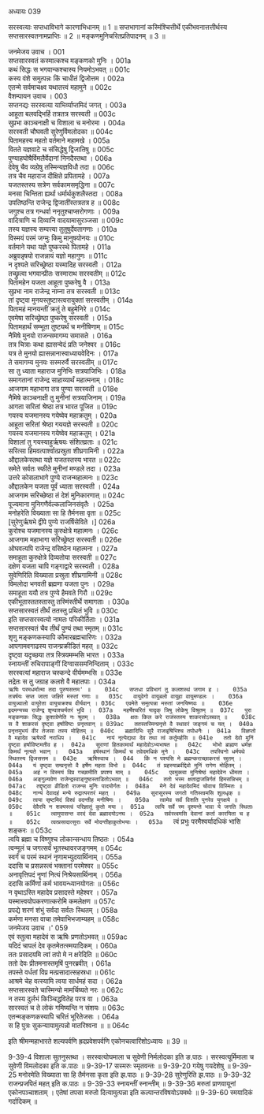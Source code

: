 अध्यायः 039

सरस्वत्याः सप्तधाविभागे कारणाभिधानम् ॥ 1 ॥ सप्तभागानां कस्मिंश्चित्तीर्थे एकीभवनात्तत्तीर्थस्य सप्तसारस्वतनामप्राप्तिः ॥ 2 ॥ मङ्कणमुनिचरितप्रतिपादनम् ॥ 3 ॥

जनमेजय उवाच ।	001  
सप्तसारस्वतं कस्मात्कश्च मङ्कणको मुनिः ।	001a  
कथं सिद्धः स भगवान्कश्चास्य नियमोऽभवत् ॥	001c  
कस्य वंशे समुत्पन्नः किं चाधीतं द्विजोत्तम ।	002a  
एतन्मे सर्वमाचक्ष्व यथातत्त्वं महामुने ॥	002c  
वैशम्पायन उवाच ।	003  
सप्तनद्यः सरस्वत्या याभिर्व्याप्तमिदं जगत् ।	003a  
आहूता बलवद्भिर्हि तत्रतत्र सरस्वती ॥	003c  
सुप्रभा काञ्चनाक्षी च विशाला च मनोरमा ।	004a  
सरस्वती चौघवती सुरेणुर्विमलोदका ॥	004c  
पितामहस्य महतो वर्तमाने महामखे ।	005a  
वितते यज्ञवाटे च संसिद्धेषु द्विजातिषु ॥	005c  
पुण्याहघोषैर्विमलैर्वेदानां निनदैस्तथा ।	006a  
देवेषु चैव व्यग्रेषु तस्मिन्यज्ञविधौ तदा ॥	006c  
तत्र चैव महाराज दीक्षिते प्रपितामहे ।	007a  
यजतस्तस्य सत्रेण सर्वकामसमृद्धिना ॥	007c  
मनसा चिन्तिता ह्यर्था धर्मार्थकुशलैस्तदा ।	008a  
उपतिष्ठन्ति राजेन्द्र द्विजातींस्तत्रतत्र ह ॥	008c  
जगुश्च तत्र गन्धर्वा ननृतुश्चाप्सरोगणाः ।	009a  
वादित्राणि च दिव्यानि वादयामासुरञ्जसा ॥	009c  
तस्य यज्ञस्य सम्पत्त्या तुतुषुर्देवतागणाः ।	010a  
विस्मयं परमं जग्मुः किमु मानुषयोनयः ॥	010c  
वर्तमाने यथा यज्ञे पुष्करस्थे पितामहे ।	011a  
अब्रुवन्नृषयो राजन्नायं यज्ञो महागुणः ॥	011c  
न दृश्यते सरिच्छ्रेष्ठा यस्मादिह सरस्वती ।	012a  
तच्छ्रुत्वा भगवान्प्रीतः सस्माराथ सरस्वतीम् ॥	012c  
पितामहेन यजता आहूता पुष्करेषु वै ।	013a  
सुप्रभा नाम राजेन्द्र नाम्ना तत्र सरस्वती ॥	013c  
तां दृष्ट्वा मुनयस्तुष्टास्त्वरायुक्तां सरस्वतीम् ।	014a  
पितामहं मानयन्तीं क्रतुं ते बहुमेनिरे ॥	014c  
एवमेषा सरिच्छ्रेष्ठा पुष्करेषु सरस्वती ।	015a  
पितामहार्थं सम्भूता तुष्ट्यर्थं च मनीषिणाम् ॥	015c  
नैमिषे मुनयो राजन्समागम्य समासते ।	016a  
तत्र चित्राः कथा ह्यासन्वेदं प्रति जनेश्वर ॥	016c  
यत्र ते मुनयो ह्यासन्नानास्वाध्यायवेदिनः ।	017a  
ते समागम्य मुनयः सस्मरुर्वै सरस्वतीम् ॥	017c  
सा तु ध्याता महाराज मुनिभिः सत्रयाजिभिः ।	018a  
समागतानां राजेन्द्र साहाय्यार्थं महात्मनाम् ।	018c  
आजगाम महाभागा तत्र पुण्या सरस्वती ॥	018e  
नैमिषे काञ्चनाक्षी तु मुनीनां सत्रयाजिनाम् ।	019a  
आगता सरितां श्रेष्ठा तत्र भारत पूजित ॥	019c  
गयस्य यजमानस्य गयेष्वेव महाक्रतुम् ।	020a  
आहूता सरितां श्रेष्ठा गययज्ञे सरस्वती ॥	020c  
गयस्य यजमानस्य गयेष्वेव महाक्रतुम् ।	021a  
विशालां तु गयस्याहुर्ऋषयः संशितव्रताः ॥	021c  
सरित्सा हिमवत्पार्श्वात्प्रस्रुता शीघ्रगामिनी ।	022a  
औद्दालकेस्तथा यज्ञे यजतस्तस्य भारत ॥	022c  
समेते सर्वतः स्फीते मुनीनां मण्डले तदा ।	023a  
उत्तरे कोसलाभागे पुण्ये राजन्महात्मनः ॥	023c  
औद्दालकेन यजता पूर्वं ध्याता सरस्वती ।	024a  
आजगाम सरिच्छेष्ठा तं देशं मुनिकारणात् ॥	024c  
पूज्यमाना मुनिगणैर्वल्कलाजिनसंवृतैः ।	025a  
मनोहरेति विख्याता सा हि तैर्मनसा वृता ॥	025c  
[सुरेणुर्ऋषभे द्वीपे पुण्ये राजर्षिसेविते ।]	026a  
कुरोश्च यजमानस्य कुरुक्षेत्रे महात्मनः ।	026c  
आजगाम महाभागा सरिच्छ्रेष्ठा सरस्वती ॥	026e  
ओघवत्यपि राजेन्द्र वसिष्ठेन महात्मना ।	027a  
समाहूता कुरुक्षेत्रे दिव्यतोया सरस्वती ॥	027c  
दक्षेण यजता चापि गङ्गाद्वारे सरस्वती ।	028a  
सुवेणिरिति विख्याता प्रस्रुता शीघ्रगामिनी ॥	028c  
विमलोदा भगवती ब्रह्मणा यजता पुनः ।	029a  
समाहूता ययौ तत्र पुण्ये हैमवते गिरौ ॥	029c  
एकीभूतास्ततस्तास्तु तस्मिंस्तीर्थे समागताः ।	030a  
सप्तसारस्वतं तीर्थं ततस्तु प्रथितं भुवि ॥	030c  
इति सप्तसरस्वत्यो नामतः परिकीर्तिताः ।	031a  
सप्तसारस्वतं चैव तीर्थं पुण्यं तथा स्मृतम् ॥	031c  
शृणु मङ्कणकस्यापि कौमारब्रह्मचारिणः ।	032a  
आपगामवगाढस्य राजन्प्रक्रीडितं महत् ॥	032c  
दृष्ट्वा यदृच्छया तत्र स्त्रियमम्भसि भारत ।	033a  
स्नायन्तीं रुचिरापाङ्गीं दिग्वाससमनिन्दिताम् ।	033c  
सरस्वत्यां महाराज चस्कन्दे वीर्यमम्भसि ॥	033e  
तद्रेतः स तु जग्राह कलशे वै महातपाः ।	034a  
`ऋषिः परमधर्मात्मा तदा पुरुषसत्तम' ॥	034c  
सप्तधा प्रविभागं तु कलशस्थं जगाम ह ।	035a  
तत्रर्षयः सप्त जाता जज्ञिरे मरुतां गणाः ॥	035c  
वायुवेगो वायुबलो वायुहा वायुमण्डलः ।	036a  
वायुज्वालो वायुरेता वायुचक्रश्च वीर्यवान् ।	036c  
एवमेते समुत्पन्ना मरुतां जनयिष्णवः ॥	036e  
इदमन्यच्च राजेन्द्र शृण्वाश्चर्यतरं भुवि ।	037a  
महर्षेश्चरितं यादृक् त्रिषु लोकेषु विश्रुतम् ॥	037c  
पुरा मङ्कणकः सिद्धः कुशाग्रेणेति नः श्रुतम् ।	038a  
क्षतः किल करे राजंस्तस्य शाकरसोऽस्रवत् ॥	038c  
स वै शाकरसं दृष्ट्वा हर्षाविष्टः प्रनृत्तवान् ॥	039ac  
ततस्तस्मिन्प्रनृत्ते वै स्थावरं जङ्गमं च यत् ।	040a  
प्रनृत्तमुभयं वीर तेजसा तस्य मोहितम् ॥	040c  
ब्रह्मादिभिः सुरै राजन्नृषिभिश्च तपोधनैः ।	041a  
विज्ञप्तो वै महादेव ऋषेरर्थे नराधिप ।	041c  
नायं नृत्येद्यथा देव तथा त्वं कर्तुमर्हसि ॥	041e  
ततो देवो मुनिं दृष्ट्वा हर्षाविष्टमतीव ह ।	042a  
सुराणां हितकामार्थं महादेवोऽभ्यभाषत ॥	042c  
भोभो ब्राह्मण धर्मज्ञ किमर्थं नृत्यते भवान् ।	043a  
हर्षस्थानं किमर्थं च तवेदमधिकं मुने ।	043c  
तपस्विनो धर्मपथे स्थितस्य द्विजसत्तम ॥	043e  
ऋषिरुवाच ।	044  
किं न पश्यसि मे ब्रह्मन्कराच्छाकरसं स्रुतम् ।	044a  
यं दृष्ट्वा सम्प्रनृत्तो वै हर्षेण महता विभो ॥	044c  
तं प्रहस्याब्रवीद्देवो मुनिं रागेण मोहितम् ।	045a  
अहं न विस्मयं विप्र गच्छामीति प्रपश्य माम् ॥	045c  
एवमुक्त्वा मुनिश्रेष्ठं महादेवेन धीमता ।	046a  
अङ्गुल्यग्रेण राजेन्द्रस्वाङ्गुष्ठस्ताडितोऽभवत् ॥	046c  
ततो भस्म क्षताद्राजन्निर्गतं हिमसन्निभम् ॥	047ac  
तद्दृष्ट्वा व्रीडितो राजन्स मुनिः पादयोर्गतः ।	048a  
मेने देवं महादेवमिदं चोवाच विस्मितः ॥	048c  
नान्यं देवादहं मन्ये रुद्रात्परतरं महत् ।	049a  
सुरासुरस्य जगतो गतिस्त्वमसि शूलधृक् ॥	049c  
त्वया सृष्टमिदं विश्वं वदन्तीह मनीषिणः ।	050a  
त्वामेव सर्वं विशति पुनरेव युगक्षये ॥	050c  
देवैरपि न शक्यस्त्वं परिज्ञातुं कुतो मया ।	051a  
त्वयि सर्वे स्म दृश्यन्ते भावा ये जगति स्थिताः ॥	051c  
त्वामुपासन्त वरदं देवा ब्रह्मादयोऽनघ ।	052a  
सर्वस्त्वमसि देवानां कर्ता कारयिता च ह ॥	052c  
त्वत्प्रसादात्सुराः सर्वे मोदन्तीहाकुतोभयाः ।	053a  
`त्वं प्रभुः परमैश्वर्यादधिकं भासि शङ्करः ॥	053c  
त्वयि ब्रह्मा च विष्णुश्च लोकान्सन्धाय तिष्ठतः ।	054a  
त्वन्मूलं च जगत्सर्वं भूतस्थावरजङ्गमम् ॥	054c  
स्वर्गं च परमं स्थानं नृणामभ्युदयार्थिनाम् ।	055a  
ददासि च प्रसन्नस्त्वं भक्तानां परमेश्वर ॥	055c  
अनावृत्तिपदं नॄणां नित्यं निश्रेयसार्थिनाम् ।	056a  
ददासि कर्मिणां कर्म भावयन्ध्यानयोगतः ॥	056c  
न वृथाऽस्ति महादेव प्रसादस्ते महेश्वर ।	057a  
यस्मात्त्वयोपकरणात्करोमि कमलेक्षण ॥	057c  
प्रपद्ये शरणं शंभुं सर्वदा सर्वतः स्थितम् ।	058a  
कर्मणा मनसा वाचा तमेवाभिभजाम्यहम् ॥	058c  
जनमेजय उवाच ।'	059  
एवं स्तुत्वा महादेवं स ऋषिः प्रणतोऽभवत् ॥	059ac  
यदिदं चापलं देव कृतमेतत्स्मयादिकम् ।	060a  
ततः प्रसादयमि त्वां तपो मे न क्षरेदिति ॥	060c  
ततो देवः प्रीतमनास्तमृषिं पुनरब्रवीत् ।	061a  
तपस्ते वर्धतां विप्र मत्प्रसादात्सहस्रधा ॥	061c  
आश्रमे चेह वत्स्यामि त्वया सार्धमहं सदा ।	062a  
सप्तसारस्वते चास्मिन्यो मामर्चिष्यते नरः ॥	062c  
न तस्य दुर्लभं किञ्चिद्धवितेह परत्र वा ।	063a  
सारस्वतं च ते लोकं गमिष्यन्ति न संशयः ॥	063c  
एतन्मङ्कणकस्यापि चरितं भूरितेजसः ।	064a  
स हि पुत्रः सुकन्यायामुत्पन्नो मातरिश्वना ॥ ॥	064c  

इति श्रीमन्महाभारते शल्यपर्वणि ह्रदप्रवेशपर्वणि एकोनचत्वारिंशोऽध्यायः ॥ 39 ॥
	
9-39-4 विशाला सुतनुस्तथा । सरस्वत्योघमाला च सुवेणी निर्मलोदका इति ङ.पाठः । सरस्वत्यूर्मिमाला च सुवेणी विमलोदका इति क.पाठः ॥ 9-39-17 सस्मरुः स्मृतवन्तः ॥ 9-39-20 गयेषु गयदेशेषु ॥ 9-39-25 मनोरमेति विख्याता सा हि तैर्मनसा कृता इति झ.पाठः ॥ 9-39-28 सुरेणुरिति झ.पाठः ॥ 9-39-32 राजन्प्रजपितं महत् इति क.पाठः ॥ 9-39-33 स्नायन्तीं स्नान्तीम् ॥ 9-39-36 मरुतां प्राणवायूनां एकोनपञ्चाशताम् । एतेषां तपसा मरुतो दित्यामुत्पन्ना इति कल्पान्तरविषयोऽयमर्थः ॥ 9-39-60 स्मयादिकं गर्दादिकम् ॥
